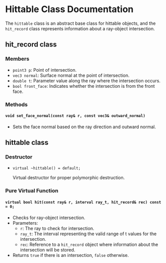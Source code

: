 # Hittable Class Documentation

The `hittable` class is an abstract base class for hittable objects, and the `hit_record` class represents information about a ray-object intersection.

## hit_record class

### Members

- `point3 p`: Point of intersection.
- `vec3 normal`: Surface normal at the point of intersection.
- `double t`: Parameter value along the ray where the intersection occurs.
- `bool front_face`: Indicates whether the intersection is from the front face.

### Methods

#### `void set_face_normal(const ray& r, const vec3& outward_normal)`

- Sets the face normal based on the ray direction and outward normal.

## hittable class

### Destructor

- `virtual ~hittable() = default;`

   Virtual destructor for proper polymorphic destruction.

### Pure Virtual Function

#### `virtual bool hit(const ray& r, interval ray_t, hit_record& rec) const = 0;`

- Checks for ray-object intersection.
- Parameters:
  - `r`: The ray to check for intersection.
  - `ray_t`: The interval representing the valid range of t values for the intersection.
  - `rec`: Reference to a `hit_record` object where information about the intersection will be stored.
- Returns `true` if there is an intersection, `false` otherwise.